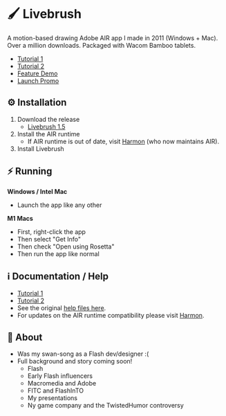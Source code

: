 # 🖌️ Livebrush
A motion-based drawing Adobe AIR app I made in 2011 (Windows + Mac). Over a million downloads. Packaged with Wacom Bamboo tablets. 
- [Tutorial 1](https://www.youtube.com/watch?v=Djd-6WjNBeI)
- [Tutorial 2](https://www.youtube.com/watch?v=ZXLjpu6xBzI)
- [Feature Demo](https://www.youtube.com/watch?v=O8dBwEHR4YI)
- [Launch Promo](https://www.youtube.com/watch?v=MM1YDoywJ_g)

## ⚙️ Installation
1. Download the release
	- [Livebrush 1.5](https://github.com/moremeyou/Livebrush/releases/tag/1.5) 
2. Install the AIR runtime
	- If AIR runtime is out of date, visit [Harmon](https://airsdk.harman.com/runtime) (who now maintains AIR). 
3. Install Livebrush

## ⚡️ Running
**Windows / Intel Mac**
- Launch the app like any other

**M1 Macs**
- First, right-click the app
- Then select "Get Info"
- Then check "Open using Rosetta"
- Then run the app like normal

## ℹ️ Documentation / Help
- [Tutorial 1](https://www.youtube.com/watch?v=Djd-6WjNBeI)
- [Tutorial 2](https://www.youtube.com/watch?v=ZXLjpu6xBzI)
- See the original [help files here](https://moremeyou.github.io/Livebrush/).
- For updates on the AIR runtime compatibility please visit [Harmon](https://airsdk.harman.com/runtime).

## 📜 About
- Was my swan-song as a Flash dev/designer :(
- Full background and story coming soon!
	- Flash
	- Early Flash influencers
	- Macromedia and Adobe
	- FITC and FlashInTO
	- My presentations
	- Ny game company and the TwistedHumor controversy

